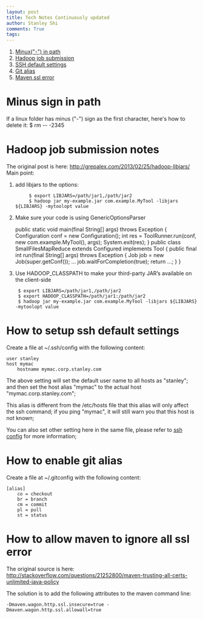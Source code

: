 ```yaml
---
layout: post
title: Tech Notes Continuously updated
author: Stanley Shi
comments: True
tags: 
---
```


1. [Minux("-") in path](#minus-sign-in-path)
2. [Hadoop job submission](#hadoop-job-submission-notes)
3. [SSH default settings](#how-to-setup-ssh-default-settings)
4. [Git alias](#how-to-enable-git-alias)
5. [Maven ssl error](#how-to-allow-maven-to-ignore-all-ssl-error)

Minus sign in path
==================

If a linux folder has minus ("-") sign as the first character, here's how to delete it:
    $ rm -- -2345


Hadoop job submission notes
===========================

The original post is here: http://grepalex.com/2013/02/25/hadoop-libjars/
Main point:

1. add libjars to the options:

            $ export LIBJARS=/path/jar1,/path/jar2
            $ hadoop jar my-example.jar com.example.MyTool -libjars ${LIBJARS} -mytoolopt value

2. Make sure your code is using GenericOptionsParser

    public static void main(final String[] args) throws Exception {
        Configuration conf = new Configuration();
        int res = ToolRunner.run(conf, new com.example.MyTool(), args);
        System.exit(res);
     }
     public class SmallFilesMapReduce extends Configured implements Tool {
        public final int run(final String[] args) throws Exception {
            Job job = new Job(super.getConf());
            ...
            job.waitForCompletion(true);
            return ...;
        }
    }
          

3. Use HADOOP_CLASSPATH to make your third-party JAR’s available on the client-side

        $ export LIBJARS=/path/jar1,/path/jar2
        $ export HADOOP_CLASSPATH=/path/jar1:/path/jar2
        $ hadoop jar my-example.jar com.example.MyTool -libjars ${LIBJARS} -mytoolopt value

How to setup ssh default settings
=================================

Create a file at ~/.ssh/config with the following content:

    user stanley
    host mymac
        hostname mymac.corp.stanley.com
        

The above setting will set the default user name to all hosts as "stanley"; and then set the host alias "mymac" to the actual host "mymac.corp.stanley.com";

This alias is different from the /etc/hosts file that this alias will only affect the ssh command; if you ping "mymac", it will still warn you that this host is not known;

You can also set other setting here in the same file, please refer to [ssh config](http://linux.die.net/man/5/ssh_config) for more information;

How to enable git alias
=======================

Create a file at ~/.gitconfig with the following content:

    [alias]
        co = checkout
        br = branch
        cm = commit
        pl = pull
        st = status


How to allow maven to ignore all ssl error
==========================================

The original source is here: http://stackoverflow.com/questions/21252800/maven-trusting-all-certs-unlimited-java-policy

The solution is to add the following attributes to the maven command line: 

    -Dmaven.wagon.http.ssl.insecure=true -Dmaven.wagon.http.ssl.allowall=true
  
